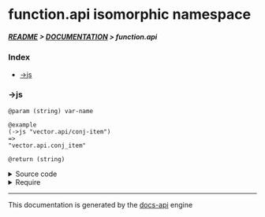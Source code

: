 
# function.api isomorphic namespace

##### [README](../../../README.md) > [DOCUMENTATION](../../COVER.md) > function.api

### Index

- [->js](#-js)

### ->js

```
@param (string) var-name
```

```
@example
(->js "vector.api/conj-item")
=>
"vector.api.conj_item"
```

```
@return (string)
```

<details>
<summary>Source code</summary>

```
(defn ->js
  [var-name]
  #?(:cljs (-> var-name (string/replace-part #"/" ".")
                        (string/replace-part #"-" "_"))))
```

</details>

<details>
<summary>Require</summary>

```
(ns my-namespace (:require [function.api :refer [->js]]))

(function.api/->js ...)
(->js              ...)
```

</details>

---

This documentation is generated by the [docs-api](https://github.com/bithandshake/docs-api) engine

